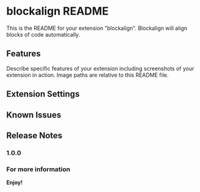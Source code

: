 # blockalign README

This is the README for your extension "blockalign". 
Blockalign will align blocks of code automatically.

## Features

Describe specific features of your extension including screenshots of your extension in action. Image paths are relative to this README file.

<!--\!\[feature X\]\(images/feature-x.png\)-->


## Extension Settings

## Known Issues

## Release Notes

### 1.0.0

### For more information

<!--* [Visual Studio Code's Markdown Support](http://code.visualstudio.com/docs/languages/markdown)
* [Markdown Syntax Reference](https://help.github.com/articles/markdown-basics/)-->

**Enjoy!**